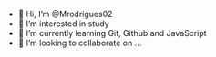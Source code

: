 - 👋 Hi, I’m @Mrodrigues02
- 👀 I’m interested in study
- 🌱 I’m currently learning Git, Github and JavaScript
- 💞️ I’m looking to collaborate on ...

<!---
MatheusRodrigues02/MatheusRodrigues02 is a ✨ special ✨ repository because its `README.md` (this file) appears on your GitHub profile.
You can click the Preview link to take a look at your changes.
--->
